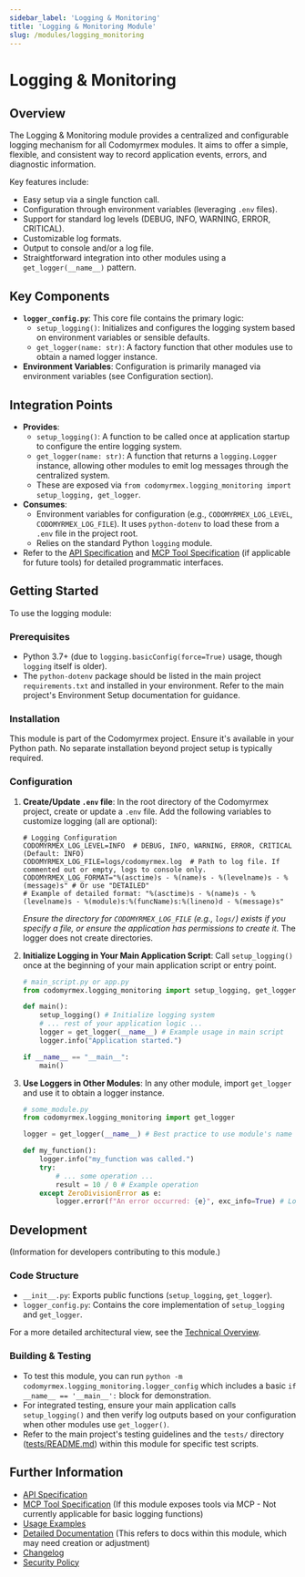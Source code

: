 ```yaml
---
sidebar_label: 'Logging & Monitoring'
title: 'Logging & Monitoring Module'
slug: /modules/logging_monitoring
---
```


# Logging & Monitoring

## Overview

The Logging & Monitoring module provides a centralized and configurable logging mechanism for all Codomyrmex modules. It aims to offer a simple, flexible, and consistent way to record application events, errors, and diagnostic information.

Key features include:
- Easy setup via a single function call.
- Configuration through environment variables (leveraging `.env` files).
- Support for standard log levels (DEBUG, INFO, WARNING, ERROR, CRITICAL).
- Customizable log formats.
- Output to console and/or a log file.
- Straightforward integration into other modules using a `get_logger(__name__)` pattern.

## Key Components

- **`logger_config.py`**: This core file contains the primary logic:
    - `setup_logging()`: Initializes and configures the logging system based on environment variables or sensible defaults.
    - `get_logger(name: str)`: A factory function that other modules use to obtain a named logger instance.
- **Environment Variables**: Configuration is primarily managed via environment variables (see Configuration section).

## Integration Points

- **Provides**:
    - `setup_logging()`: A function to be called once at application startup to configure the entire logging system.
    - `get_logger(name: str)`: A function that returns a `logging.Logger` instance, allowing other modules to emit log messages through the centralized system.
    - These are exposed via `from codomyrmex.logging_monitoring import setup_logging, get_logger`.
- **Consumes**:
    - Environment variables for configuration (e.g., `CODOMYRMEX_LOG_LEVEL`, `CODOMYRMEX_LOG_FILE`). It uses `python-dotenv` to load these from a `.env` file in the project root.
    - Relies on the standard Python `logging` module.
- Refer to the [API Specification](./API_SPECIFICATION.md) and [MCP Tool Specification](./MCP_TOOL_SPECIFICATION.md) (if applicable for future tools) for detailed programmatic interfaces.

## Getting Started

To use the logging module:

### Prerequisites

- Python 3.7+ (due to `logging.basicConfig(force=True)` usage, though `logging` itself is older).
- The `python-dotenv` package should be listed in the main project `requirements.txt` and installed in your environment. Refer to the main project's Environment Setup documentation for guidance.

### Installation

This module is part of the Codomyrmex project. Ensure it's available in your Python path. No separate installation beyond project setup is typically required.

### Configuration

1.  **Create/Update `.env` file**:
    In the root directory of the Codomyrmex project, create or update a `.env` file. Add the following variables to customize logging (all are optional):

    ```env
    # Logging Configuration
    CODOMYRMEX_LOG_LEVEL=INFO  # DEBUG, INFO, WARNING, ERROR, CRITICAL (Default: INFO)
    CODOMYRMEX_LOG_FILE=logs/codomyrmex.log  # Path to log file. If commented out or empty, logs to console only.
    CODOMYRMEX_LOG_FORMAT="%(asctime)s - %(name)s - %(levelname)s - %(message)s" # Or use "DETAILED"
    # Example of detailed format: "%(asctime)s - %(name)s - %(levelname)s - %(module)s:%(funcName)s:%(lineno)d - %(message)s"
    ```
    *Ensure the directory for `CODOMYRMEX_LOG_FILE` (e.g., `logs/`) exists if you specify a file, or ensure the application has permissions to create it.* The logger does not create directories.

2.  **Initialize Logging in Your Main Application Script**:
    Call `setup_logging()` once at the beginning of your main application script or entry point.

    ```python
    # main_script.py or app.py
    from codomyrmex.logging_monitoring import setup_logging, get_logger

    def main():
        setup_logging() # Initialize logging system
        # ... rest of your application logic ...
        logger = get_logger(__name__) # Example usage in main script
        logger.info("Application started.")

    if __name__ == "__main__":
        main()
    ```

3.  **Use Loggers in Other Modules**:
    In any other module, import `get_logger` and use it to obtain a logger instance.

    ```python
    # some_module.py
    from codomyrmex.logging_monitoring import get_logger

    logger = get_logger(__name__) # Best practice to use module's name

    def my_function():
        logger.info("my_function was called.")
        try:
            # ... some operation ...
            result = 10 / 0 # Example operation
        except ZeroDivisionError as e:
            logger.error(f"An error occurred: {e}", exc_info=True) # Log exception info
    ```

## Development

(Information for developers contributing to this module.)

### Code Structure

- `__init__.py`: Exports public functions (`setup_logging`, `get_logger`).
- `logger_config.py`: Contains the core implementation of `setup_logging` and `get_logger`.

For a more detailed architectural view, see the [Technical Overview](./docs/technical_overview.md).

### Building & Testing

- To test this module, you can run `python -m codomyrmex.logging_monitoring.logger_config` which includes a basic `if __name__ == '__main__':` block for demonstration.
- For integrated testing, ensure your main application calls `setup_logging()` and then verify log outputs based on your configuration when other modules use `get_logger()`.
- Refer to the main project's testing guidelines and the `tests/` directory ([tests/README.md](./tests/README.md)) within this module for specific test scripts.

## Further Information

- [API Specification](./API_SPECIFICATION.md)
- [MCP Tool Specification](./MCP_TOOL_SPECIFICATION.md) (If this module exposes tools via MCP - Not currently applicable for basic logging functions)
- [Usage Examples](./USAGE_EXAMPLES.md)
- [Detailed Documentation](./docs/index.md) (This refers to docs within this module, which may need creation or adjustment)
- [Changelog](./CHANGELOG.md)
- [Security Policy](./SECURITY.md)